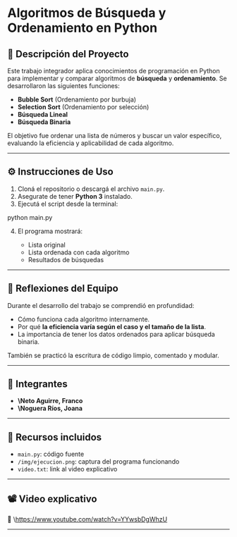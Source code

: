 # Algoritmos de Búsqueda y Ordenamiento en Python

## 📌 Descripción del Proyecto

Este trabajo integrador aplica conocimientos de programación en Python para implementar y comparar algoritmos de **búsqueda** y **ordenamiento**. Se desarrollaron las siguientes funciones:

- **Bubble Sort** (Ordenamiento por burbuja)
- **Selection Sort** (Ordenamiento por selección)
- **Búsqueda Lineal**
- **Búsqueda Binaria**

El objetivo fue ordenar una lista de números y buscar un valor específico, evaluando la eficiencia y aplicabilidad de cada algoritmo.

---

## ⚙️ Instrucciones de Uso

1. Cloná el repositorio o descargá el archivo `main.py`.
2. Asegurate de tener **Python 3** instalado.
3. Ejecutá el script desde la terminal:

python main.py

4. El programa mostrará:

   * Lista original
   * Lista ordenada con cada algoritmo
   * Resultados de búsquedas

---

## 🧠 Reflexiones del Equipo

Durante el desarrollo del trabajo se comprendió en profundidad:

* Cómo funciona cada algoritmo internamente.
* Por qué **la eficiencia varía según el caso y el tamaño de la lista**.
* La importancia de tener los datos ordenados para aplicar búsqueda binaria.

También se practicó la escritura de código limpio, comentado y modular.

---

## 👥 Integrantes

* **\Neto Aguirre, Franco**
* **\Noguera Ríos, Joana**

---

## 📎 Recursos incluidos

* `main.py`: código fuente
* `/img/ejecucion.png`: captura del programa funcionando
* `video.txt`: link al video explicativo

---

## 📽️ Video explicativo

🔗 \https://www.youtube.com/watch?v=YYwsbDgWhzU

---
